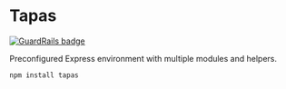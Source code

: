 Tapas
=====

[![GuardRails badge](https://badges.production.guardrails.io/moul/tapas.svg)](https://www.guardrails.io)

Preconfigured Express environment with multiple modules and helpers.

```bash
npm install tapas
```
